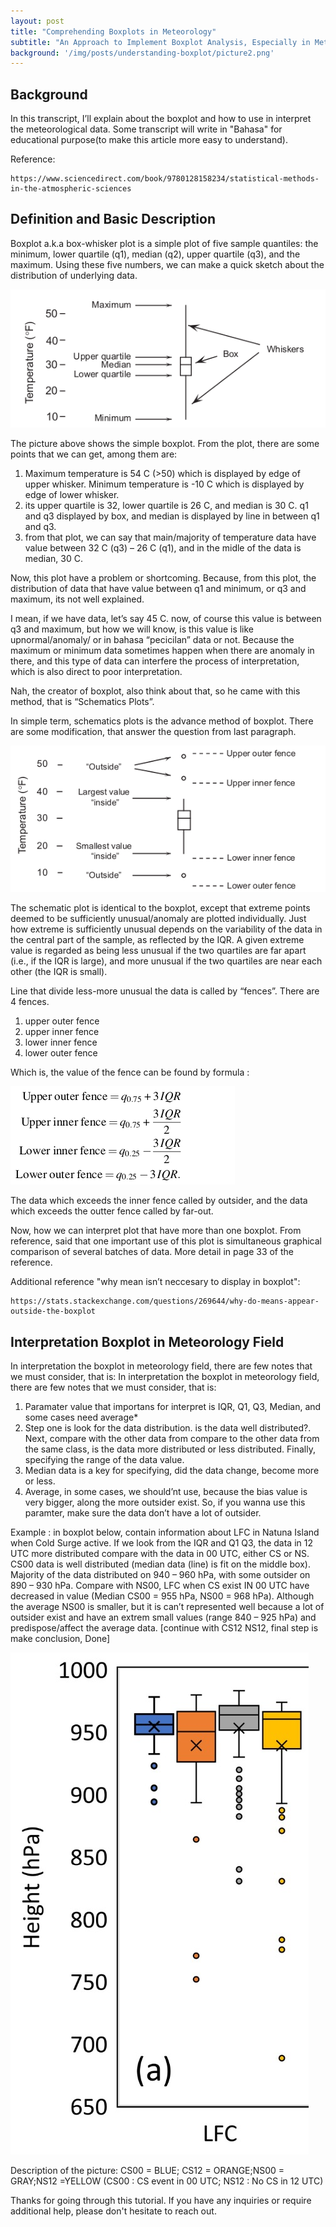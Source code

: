 ```yaml
---
layout: post
title: "Comprehending Boxplots in Meteorology"
subtitle: "An Approach to Implement Boxplot Analysis, Especially in Meteorology"
background: '/img/posts/understanding-boxplot/picture2.png'
---
```


## Background
In this transcript, I’ll explain about the boxplot and how to use in interpret the meteorological data. Some transcript will write in "Bahasa" for educational purpose(to make this article more easy to understand).

Reference:
```
https://www.sciencedirect.com/book/9780128158234/statistical-methods-in-the-atmospheric-sciences
```

## Definition and Basic Description
Boxplot a.k.a box-whisker plot is a simple plot of five sample quantiles: the minimum, lower quartile (q1), median (q2), upper quartile (q3), and the maximum. Using these five numbers, we can make a quick sketch about the distribution of underlying data.

![picture1 image](/img/posts/understanding-boxplot/picture1.png)

The picture above shows the simple boxplot. From the plot, there are some points that we can get, among them are:

1. Maximum temperature is 54 C (>50) which is displayed by edge of upper whisker. Minimum temperature is -10 C which is displayed by edge of lower whisker.
2. its upper quartile is 32, lower quartile is 26 C, and median is 30 C.
q1 and q3 displayed by box, and median is displayed by line in between q1 and q3.
3. from that plot, we can say that main/majority of temperature data have value between 32 C (q3) – 26 C (q1), and in the midle of the data is median, 30 C.

Now, this plot have a problem or shortcoming. Because, from this plot, the distribution of data that have value between q1 and minimum, or q3 and maximum, its not well explained. 

I mean, if we have data, let’s say 45 C. now, of course this value is between q3 and maximum, but how we will know, is this value is like upnormal/anomaly/ or in bahasa “pecicilan” data or not. Because the maximum or minimum data sometimes happen when there are anomaly in there, and this type of data can interfere the process of interpretation, which is also direct to poor interpretation.

Nah, the creator of boxplot, also think about that, so he came with this method, that is “Schematics Plots”.

In simple term, schematics plots is the advance method of boxplot. There are some modification, that answer the question from last paragraph.

![picture2 image](/img/posts/understanding-boxplot/picture2.png)


The schematic plot is identical to the boxplot, except that extreme points deemed to be sufficiently unusual/anomaly are plotted individually. Just how extreme is sufficiently unusual depends on the variability of the data in the central part of the sample, as reflected by the IQR. A given extreme value is regarded as being less unusual if the two quartiles are far apart (i.e., if the IQR is large), and more unusual if the two quartiles are near each other (the IQR is small).

Line that divide less-more unusual the data is called by “fences”. There are 4 fences.
1. upper outer fence
2. upper inner fence
3. lower inner fence
4. lower outer fence

Which is, the value of the fence can be found by formula :

![picture3 image](/img/posts/understanding-boxplot/picture3.png)

The data which exceeds the inner fence called by outsider, and the data which exceeds the outter fence called by far-out.

Now, how we can interpret plot that have more than one boxplot. From reference, said that one important use of this plot is simultaneous graphical comparison of several batches of data.
More detail in page 33 of the reference.

Additional reference "why mean isn’t neccesary to display in boxplot":
```
https://stats.stackexchange.com/questions/269644/why-do-means-appear-outside-the-boxplot
```

## Interpretation Boxplot in Meteorology Field
In interpretation the boxplot in meteorology field, there are few notes that we must consider, that is:
In interpretation the boxplot in meteorology field, there are few notes that we must consider, that is:
1. Paramater value that importans for interpret is IQR, Q1, Q3, Median, and some cases need average*
2. Step one is look for the data distribution. is the data well distributed?. Next, compare with the other data from 
compare to the other data from the same class, is the data more distributed or less distributed. Finally, specifying the range of the data value.
3. Median data is a key for specifying, did the data change, become more or less.
4. Average, in some cases, we should’nt use, because the bias value is very bigger, along the more outsider exist. So, if you wanna use this paramter, make sure the data don’t have a lot of outsider.

Example :
in boxplot below, contain information about LFC in Natuna Island when Cold Surge active. If we look from the IQR and Q1 Q3, the data in 12 UTC more distributed compare with the data in 00 UTC, either CS or NS. CS00 data is well distributed (median data (line) is fit on the middle box). Majority of the data distributed on 940 – 960 hPa, with some outsider on 890 – 930 hPa. Compare with NS00, LFC when CS exist IN 00 UTC have decreased in value (Median CS00 = 955 hPa, NS00 = 968 hPa). Although the average NS00 is smaller, but it is can’t represented well because a lot of outsider exist and have an extrem small values (range 840 – 925 hPa) and predispose/affect the average data.
[continue with CS12 NS12, final step is make conclusion, Done]

![picture4 image](/img/posts/understanding-boxplot/picture4.png)

Description of the picture: 
CS00 = BLUE; CS12 = ORANGE;NS00 = GRAY;NS12 =YELLOW
(CS00 : CS event in 00 UTC; NS12 : No CS in 12 UTC)

Thanks for going through this tutorial. If you have any inquiries or require additional help, please don't hesitate to reach out.
